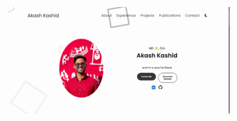 
![My project](https://github.com/ask0123/Responsive-Personal-Portfolio/blob/39982e1e4d2677b14a944efc94f9d20c6699839f/Screenshot.png)
